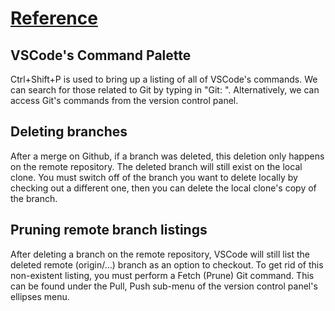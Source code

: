 # [Reference](https://code.visualstudio.com/docs/sourcecontrol/overview)

## VSCode's Command Palette
Ctrl+Shift+P is used to bring up a listing of all of VSCode's commands.  We can search for those related to Git by typing in "Git: ".  Alternatively, we can access Git's commands from the version control panel.

## Deleting branches
After a merge on Github, if a branch was deleted, this deletion only happens on the remote repository.  The deleted branch will still exist on the local clone.  You must switch off of the branch you want to delete locally by checking out a different one, then you can delete the local clone's copy of the branch.

## Pruning remote branch listings
After deleting a branch on the remote repository, VSCode will still list the deleted remote (origin/...) branch as an option to checkout.  To get rid of this non-existent listing, you must perform a Fetch (Prune) Git command.  This can be found under the Pull, Push sub-menu of the version control panel's ellipses menu.